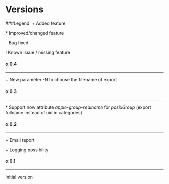 Versions
========

###Legend:
\+ Added feature

\* Improved/changed feature

\- Bug fixed

\! Known issue / missing feature


#### α 0.4
------------
\+ New parameter -N to choose the filename of export


#### α 0.3
------------
\* Support now attribute *apple-group-realname* for *posixGroup* (export fullname instead of uid in categories)


#### α 0.2
------------
\+ Email report

\+ Logging possibility


#### α 0.1
------------
Initial version